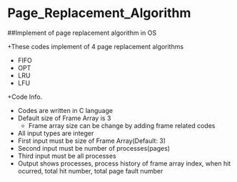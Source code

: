 # Page_Replacement_Algorithm
##Implement of page replacement algorithm in OS

+These codes implement of 4 page replacement algorithms
  - FIFO
  - OPT
  - LRU
  - LFU

+Code Info.
  - Codes are written in C language
  - Default size of Frame Array is 3
    - Frame array size can be change by adding frame related codes
  - All input types are integer
  - First input must be size of Frame Array(Default: 3)
  - Second input must be number of processes(pages)
  - Third input must be all processes
  - Output shows processes, process history of frame array index, when hit ocurred, total hit number, total page fault number
